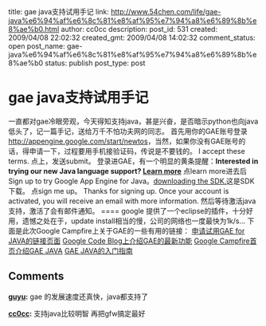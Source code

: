 title: gae java支持试用手记
link: http://www.54chen.com/life/gae-java%e6%94%af%e6%8c%81%e8%af%95%e7%94%a8%e6%89%8b%e8%ae%b0.html
author: cc0cc
description: 
post_id: 531
created: 2009/04/08 22:02:32
created_gmt: 2009/04/08 14:02:32
comment_status: open
post_name: gae-java%e6%94%af%e6%8c%81%e8%af%95%e7%94%a8%e6%89%8b%e8%ae%b0
status: publish
post_type: post

# gae java支持试用手记

一直都对gae冷眼旁观，今天得知支持java，甚是兴奋，是否暗示python也向java低头了，记一篇手记，送给万千不怕功夫网的同志。 首先用你的GAE账号登录<http://appengine.google.com/start/newtos>，当然，如果你没有GAE账号的话，得申请一下，过程要用手机接验证码，传说是不要钱的。 I accept these terms. 点上，发送submit。 登录进GAE，有一个明显的黄条提醒：**Interested in trying our new Java language support? [Learn more](/promo/java_runtime)** 点learn more进去后Sign up to try Google App Engine for Java。[downloading the SDK.](http://code.google.com/appengine/downloads.html)这是SDK下载。 点sign me up。 Thanks for signing up. Once your account is activated, you will receive an email with more information. 然后等待激活java支持，激活了会有邮件通知。 ==== google 提供了一个eclipse的插件，十分好用，遗憾之处在于，update install相当的慢，公司的网络也一度最快为1k/s... 下面是此次Google Campfire上关于GAE的一些有用的链接： [申请试用GAE for JAVA的链接页面](https://www.google.com/accounts/ServiceLogin?service=ah&continue=http://appengine.google.com/_ah/login%3Fcontinue%3Dhttp://appengine.google.com/promo/java_runtime&ltmpl=ae&sig=24474c1f4b9cfe7c7c69bdede481ebac) [Google Code Blog上介绍GAE的最新功能](http://google-code-updates.blogspot.com/2009/04/new-features-for-app-engine-announced.html) [Google Campfire首页介绍GAE JAVA](http://code.google.com/campfire/) [GAE JAVA的入门指南](http://code.google.com/appengine/docs/java/gettingstarted/)

## Comments

**[guyu](#513 "2009-04-09 10:21:57"):** gae 的发展速度还真快，java都支持了

**[cc0cc](#532 "2009-04-09 14:41:42"):** 支持java比较明智 再把gfw搞定最好

